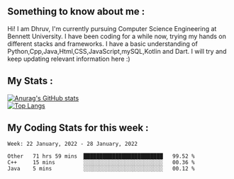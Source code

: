 ## Something to know about me : <br>
Hi! I am Dhruv, I'm currently pursuing Computer Science Engineering at Bennett University. I have been coding for a while now, trying my hands on different stacks and frameworks.
I have a basic understanding of Python,Cpp,Java,Html,CSS,JavaScript,mySQL,Kotlin and Dart. I will try and keep updating relevant information here :)
<br>

## My Stats : <br>
[![Anurag's GitHub stats](https://github-readme-stats.vercel.app/api?username=DhruvLawaniya&show_icons=true&theme=tokyonight&hide=prs,issues)](https://github.com/anuraghazra/github-readme-stats)<br>
[![Top Langs](https://github-readme-stats.vercel.app/api/top-langs/?username=DhruvLawaniya&theme=tokyonight)](https://github.com/anuraghazra/github-readme-stats)
## My Coding Stats for this week : <br>
<!--START_SECTION:waka-->
```text
Week: 22 January, 2022 - 28 January, 2022

Other   71 hrs 59 mins  █████████████████████████   99.52 % 
C++     15 mins         ░░░░░░░░░░░░░░░░░░░░░░░░░   00.36 % 
Java    5 mins          ░░░░░░░░░░░░░░░░░░░░░░░░░   00.12 % 
```
<!--END_SECTION:waka-->


<br>
